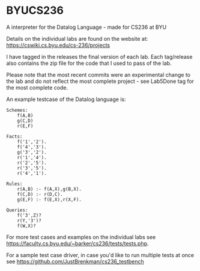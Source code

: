 # BYUCS236
A interpreter for the Datalog Language - made for CS236 at BYU

Details on the individual labs are found on the website at:
https://cswiki.cs.byu.edu/cs-236/projects

I have tagged in the releases the final version of each lab.  Each tag/release also contains the zip file for the code that I used to pass of the lab.  

Please note that the most recent commits were an experimental change to the lab and do not reflect the most complete project - see Lab5Done tag for the most complete code.

An example testcase of the Datalog language is:
```
Schemes:
    f(A,B)
    g(C,D)
    r(E,F)

Facts:
    f('1','2').
    f('4','3').
    g('3','2').
    r('1','4').
    r('2','5').
    r('3','5').
    r('4','1').
 
Rules:
    r(A,B) :- f(A,X),g(B,X).
    f(C,D) :- r(D,C).
    g(E,F) :- f(E,X),r(X,F).

Queries:
    f('3',Z)?
    r(Y,'3')?
    f(W,X)?
```
    
    
For more test cases and examples on the individual labs see https://faculty.cs.byu.edu/~barker/cs236/tests/tests.php.

For a sample test case driver, in case you'd like to run multiple tests at once see https://github.com/JustBrenkman/cs236_testbench
